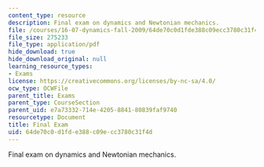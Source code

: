 ```yaml
---
content_type: resource
description: Final exam on dynamics and Newtonian mechanics.
file: /courses/16-07-dynamics-fall-2009/64de70c0d1fde388c09ecc3780c31f4d_MIT16_07F09_final05.pdf
file_size: 275233
file_type: application/pdf
hide_download: true
hide_download_original: null
learning_resource_types:
- Exams
license: https://creativecommons.org/licenses/by-nc-sa/4.0/
ocw_type: OCWFile
parent_title: Exams
parent_type: CourseSection
parent_uid: e7a73332-714e-4205-8841-80839faf9740
resourcetype: Document
title: Final Exam
uid: 64de70c0-d1fd-e388-c09e-cc3780c31f4d
---
```

Final exam on dynamics and Newtonian mechanics.